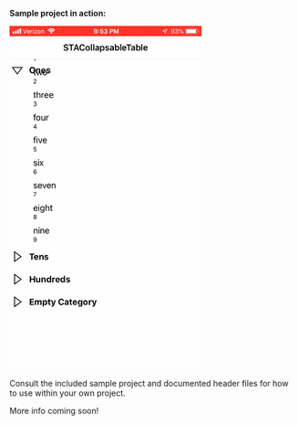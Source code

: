 **Sample project in action:**

![demo](media/STACollapsableTableDemo.gif)

Consult the included sample project and documented header files for how to use within your own project.

More info coming soon!
